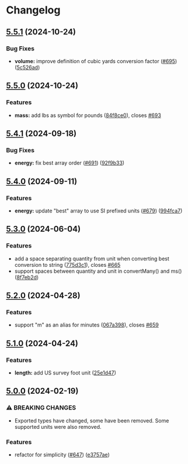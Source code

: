 # Changelog

## [5.5.1](https://github.com/jonahsnider/convert/compare/v5.5.0...v5.5.1) (2024-10-24)


### Bug Fixes

* **volume:** improve definition of cubic yards conversion factor ([#695](https://github.com/jonahsnider/convert/issues/695)) ([5c526ad](https://github.com/jonahsnider/convert/commit/5c526ad3d6b8a102683608a536041b12d0c25eff))

## [5.5.0](https://github.com/jonahsnider/convert/compare/v5.4.1...v5.5.0) (2024-10-24)


### Features

* **mass:** add lbs as symbol for pounds ([84f8ce0](https://github.com/jonahsnider/convert/commit/84f8ce0ff262e52863b56bc5f0ed7475c81478bc)), closes [#693](https://github.com/jonahsnider/convert/issues/693)

## [5.4.1](https://github.com/jonahsnider/convert/compare/v5.4.0...v5.4.1) (2024-09-18)


### Bug Fixes

* **energy:** fix best array order ([#691](https://github.com/jonahsnider/convert/issues/691)) ([92f9b33](https://github.com/jonahsnider/convert/commit/92f9b3311aa77a6ee239df7838df58b966d06d4f))

## [5.4.0](https://github.com/jonahsnider/convert/compare/v5.3.0...v5.4.0) (2024-09-11)


### Features

* **energy:** update "best" array to use SI prefixed units ([#679](https://github.com/jonahsnider/convert/issues/679)) ([994fca7](https://github.com/jonahsnider/convert/commit/994fca792c1f34af61fbb45d338f2e1196e1d422))

## [5.3.0](https://github.com/jonahsnider/convert/compare/v5.2.0...v5.3.0) (2024-06-04)


### Features

* add a space separating quantity from unit when converting best conversion to string ([775d3c1](https://github.com/jonahsnider/convert/commit/775d3c169b5dfdfbd82815ec752d450045e35ce8)), closes [#665](https://github.com/jonahsnider/convert/issues/665)
* support spaces between quantity and unit in convertMany() and ms() ([8f7eb2d](https://github.com/jonahsnider/convert/commit/8f7eb2deb47c00c2b2b7a119b051f34581c93fb0))

## [5.2.0](https://github.com/jonahsnider/convert/compare/v5.1.0...v5.2.0) (2024-04-28)


### Features

* support "m" as an alias for minutes ([067a398](https://github.com/jonahsnider/convert/commit/067a398a6f41045586a2d11b95494cd0b5050421)), closes [#659](https://github.com/jonahsnider/convert/issues/659)

## [5.1.0](https://github.com/jonahsnider/convert/compare/v5.0.0...v5.1.0) (2024-04-24)


### Features

* **length:** add US survey foot unit ([25e1d47](https://github.com/jonahsnider/convert/commit/25e1d47c45ee0aff7a41cd9f8d5d2baee170a17e))

## [5.0.0](https://github.com/jonahsnider/convert/compare/v4.14.1...v5.0.0) (2024-02-19)


### ⚠ BREAKING CHANGES

* Exported types have changed, some have been removed. Some supported units were also removed.

### Features

* refactor for simplicity ([#647](https://github.com/jonahsnider/convert/issues/647)) ([e3757ae](https://github.com/jonahsnider/convert/commit/e3757ae32fdf99c11b44b517752856f3f9b52b8e))
